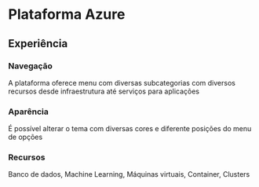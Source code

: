 <h1>Plataforma Azure</h1>
<h2>Experiência</h2>
<h3>Navegação</h3>
<p>A plataforma oferece menu com diversas subcategorias com diversos recursos desde infraestrutura até serviços para aplicações </p>
<h3>Aparência</h3>
<p>É possível alterar o tema com diversas cores e diferente posições do menu de opções </p>
<h3>Recursos</h3>
<p>Banco de dados, Machine Learning, Máquinas virtuais, Container, Clusters</p>
